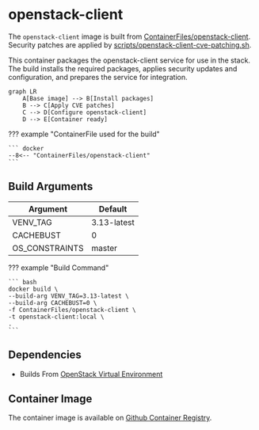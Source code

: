 # openstack-client

The `openstack-client` image is built from [ContainerFiles/openstack-client](https://github.com/rackerlabs/genestack-images/blob/main/ContainerFiles/openstack-client). Security patches are applied by [scripts/openstack-client-cve-patching.sh](https://github.com/rackerlabs/genestack-images/blob/main/scripts/openstack-client-cve-patching.sh).

This container packages the openstack-client service for use in the stack. The build installs the required packages, applies security updates and configuration, and prepares the service for integration.

``` mermaid
graph LR
    A[Base image] --> B[Install packages]
    B --> C[Apply CVE patches]
    C --> D[Configure openstack-client]
    D --> E[Container ready]
```

??? example "ContainerFile used for the build"

    ``` docker
    --8<-- "ContainerFiles/openstack-client"
    ```

## Build Arguments

| Argument | Default |
| --- | --- |
| VENV_TAG | 3.13-latest |
| CACHEBUST | 0 |
| OS_CONSTRAINTS | master |

??? example "Build Command"

    ``` bash
    docker build \
    --build-arg VENV_TAG=3.13-latest \
    --build-arg CACHEBUST=0 \
    -f ContainerFiles/openstack-client \
    -t openstack-client:local \
    .
    ```

## Dependencies

- Builds From [OpenStack Virtual Environment](openstack-venv.md)

## Container Image

The container image is available on [Github Container Registry](https://github.com/rackerlabs/genestack-images/pkgs/container/genestack-images%2Fopenstack-client).
